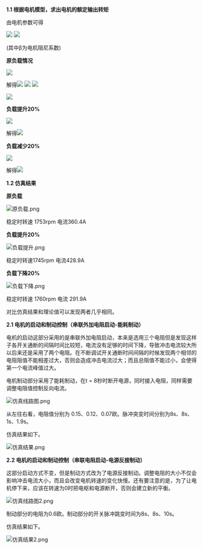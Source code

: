 
**1.1 根据电机模型，求出电机的额定输出转矩**

由电机参数可得

<img src="http://chart.googleapis.com/chart?cht=tx&chl= $$    U = I_aR_a + K\omega$$" style="border:none;">

<img src="http://chart.googleapis.com/chart?cht=tx&chl= $$    T_m-T_l = \beta\omega$$" style="border:none;">

(其中β为电机阻尼系数)

**原负载情况**

<img src="http://chart.googleapis.com/chart?cht=tx&chl= $$    T_l = 420N \cdot \,M$$" style="border:none;">
    
解得<img src="http://chart.googleapis.com/chart?cht=tx&chl= $$   \omega = 183.52rad/s$$" style="border:none;">
<img src="http://chart.googleapis.com/chart?cht=tx&chl= $$  n = 1752.6rpm$$" style="border:none;">
<img src="http://chart.googleapis.com/chart?cht=tx&chl= $$ 　I_a = 360.385A$$" style="border:none;">

<img src="http://chart.googleapis.com/chart?cht=tx&chl= $$    \omega = 183.52rad/s　n = 1752.6rpm  　I_a = 360.385A   T_m = 441.47NM$$" style="border:none;">
  
**负载提升20%**

<img src="http://chart.googleapis.com/chart?cht=tx&chl= $$    T_l = 504N \cdot \,M$$" style="border:none;">

解得<img src="http://chart.googleapis.com/chart?cht=tx&chl= $$    \omega = 182.71.52rad/s  n = 1744.9rpm  I_a = 428.88A$$" style="border:none;">
   
**负载减少20%**

<img src="http://chart.googleapis.com/chart?cht=tx&chl= $$    T_l = 336N \cdot \,M$$" style="border:none;">

解得<img src="http://chart.googleapis.com/chart?cht=tx&chl= $$    \omega = 184.32rad/s  n = 1760.3rpm  I_a = 291.89A$$" style="border:none;">
   
**1.2 仿真结果**

**原负载**

![原负载.png](https://i.loli.net/2019/03/10/5c84f22e54e48.png)
    
稳定时转速 1753rpm 电流360.4A
    
**负载提升20%**

![负载提升.png](https://i.loli.net/2019/03/10/5c84f2ed8af84.png)
    
稳定时转速1745rpm 电流428.9A
    
**负载下降20%**

![负载下降.png](https://i.loli.net/2019/03/10/5c84f3825852b.png)
    
稳定时转速 1760rpm 电流 291.9A
    
对比仿真结果和理论值可以发现两者几乎相同。

**2.1 电机的启动和制动控制（串联外加电阻启动-能耗制动）**

电机的启动这部分采用的是串联外加电阻启动，本来是选用三个电阻但是发现这样子各开关通断的间隔时间比较短，电流没有足够的时间下降，导致冲击电流较大所以后来还是采用了两个电阻。在不断调试开关通断时间间隔的时候发现两个相邻的电阻阻值不能相差过大，否则会造成冲击电流过大；而且总阻值不能过小，会使得第一个电流峰值过大。

电机制动部分采用了能耗制动，在t = 8秒时断开电源，同时接入电阻，同样需要调整电阻值控制反向电流。
    
![仿真线路图.png](https://i.loli.net/2019/03/10/5c84f96f07e04.png)
    
从左往右看，电阻值分别为 0.15、0.12、0.07欧。脉冲突变时间分别为8s、8s、1s、1.9s。
    
仿真结果如下。
    
![仿真结果.png](https://i.loli.net/2019/03/10/5c84fb0a81946.png)
    
**2.2 电机的启动和制动控制（串联电阻启动-电源反接制动）**

这部分启动方式不变，但是制动方式改为了电源反接制动。调整电阻的大小不仅会影响冲击电流大小，而且会改变电机转速的变化快慢。还有要注意的是，为了让电机停下来，应该在转速为0时把电枢和电源断开，否则会建立新的平衡。

![仿真线路图2.png](https://i.loli.net/2019/03/10/5c84fedd4d98d.png)
    
制动部分的电阻为0.6欧。制动部分的开关脉冲跳变时间为8s、8s、10s。
    
仿真结果如下。
    
![仿真结果2.png](https://i.loli.net/2019/03/10/5c84ff436bcc5.png)

